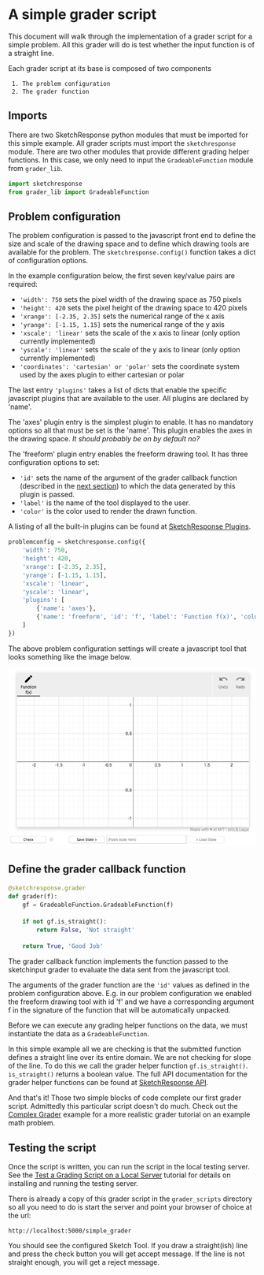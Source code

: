 # A simple grader script

This document will walk through the implementation of a grader script for
a simple problem. All this grader will do is test whether the input function
is of a straight line.

Each grader script at its base is composed of two components

     1. The problem configuration
     2. The grader function

## Imports

There are two SketchResponse python modules that must be imported for this simple example. All grader scripts must import the `sketchresponse` module. There are two other modules that provide different grading helper functions. In this case, we only need to input the `GradeableFunction` module from `grader_lib`.

```python
import sketchresponse
from grader_lib import GradeableFunction
```

## Problem configuration

The problem configuration is passed to the javascript front end to define the
size and scale of the drawing space and to define which drawing tools are
available for the problem. The `sketchresponse.config()` function takes a dict of
configuration options.

In the example configuration below, the first seven key/value pairs are required:

* `'width': 750` sets the pixel width of the drawing space as 750 pixels
* `'height': 420` sets the pixel height of the drawing space to 420 pixels
* `'xrange': [-2.35, 2.35]` sets the numerical range of the x axis
* `'yrange': [-1.15, 1.15]` sets the numerical range of the y axis
* `'xscale': 'linear'` sets the scale of the x axis to linear (only option currently implemented)
* `'yscale': 'linear'` sets the scale of the y axis to linear (only option currently implemented)
* `'coordinates': 'cartesian' or 'polar'` sets the coordinate system used by the axes plugin to either cartesian or polar

The last entry `'plugins'` takes a list of dicts that enable the specific javascript plugins that are available to the user. All plugins are declared by 'name'.

The 'axes' plugin entry is the simplest plugin to enable. It has no mandatory options so all that must be set is the 'name'. This plugin enables the axes in the drawing space. *It should probably be on by default no?*

The 'freeform' plugin entry enables the freeform drawing tool. It has three configuration options to set:

* `'id'` sets the name of the argument of the grader callback function (described in the [next section](#grader)) to which the data generated by this plugin is passed.
* `'label'` is the name of the tool displayed to the user.
* `'color'` is the color used to render the drawn function.

A listing of all the built-in plugins can be found at [SketchResponse Plugins](probconfig_plugins.md).

```python
problemconfig = sketchresponse.config({
    'width': 750,
    'height': 420,
    'xrange': [-2.35, 2.35],
    'yrange': [-1.15, 1.15],
    'xscale': 'linear',
    'yscale': 'linear',
    'plugins': [
        {'name': 'axes'},
	    {'name': 'freeform', 'id': 'f', 'label': 'Function f(x)', 'color':'blue'},
    ]
})
```

The above problem configuration settings will create a javascript tool that looks something like the image below.

![What the user will see](imgs/simple_config.png "Simple Config")

## Define the grader callback function
<div id=grader></div>

```python
@sketchresponse.grader
def grader(f):
    gf = GradeableFunction.GradeableFunction(f)

    if not gf.is_straight():
        return False, 'Not straight'

    return True, 'Good Job'
```

The grader callback function implements the function passed to the sketchinput
grader to evaluate the data sent from the javascript tool.

The arguments of the grader function are the `'id'` values as defined in the
problem configuration above. E.g. in our problem configuration we enabled the
freeform drawing tool with id 'f' and we have a corresponding argument f in
the signature of the function that will be automatically unpacked.

Before we can execute any grading helper functions on the data, we must
instantiate the data as a `GradeableFunction`.

In this simple example all we are checking is that the submitted function
defines a straight line over its entire domain. We are not checking for slope
of the line. To do this we call the grader helper function `gf.is_straight()`.
`is_straight()` returns a boolean value. The full API documentation for the
grader helper functions can be found at [SketchResponse API](https://SketchResponse.github.io/sketchresponse).

And that's it! Those two simple blocks of code complete our first grader script.
Admittedly this particular script doesn't do much. Check out the [Complex Grader](complex_grader.md) example for a more realistic grader tutorial on an
example math problem.

## Testing the script

Once the script is written, you can run the script in the local testing server. See the [Test a Grading Script on a Local Server](local_test.md) tutorial for details on installing and running the testing server.

There is already a copy of this grader script in the `grader_scripts` directory so all you need to do is start the server and point your browser of choice at the url:

```
http://localhost:5000/simple_grader
```

You should see the configured Sketch Tool. If you draw a straight(ish) line and press the check button you will get accept message. If the line is not straight enough, you will get a reject message.